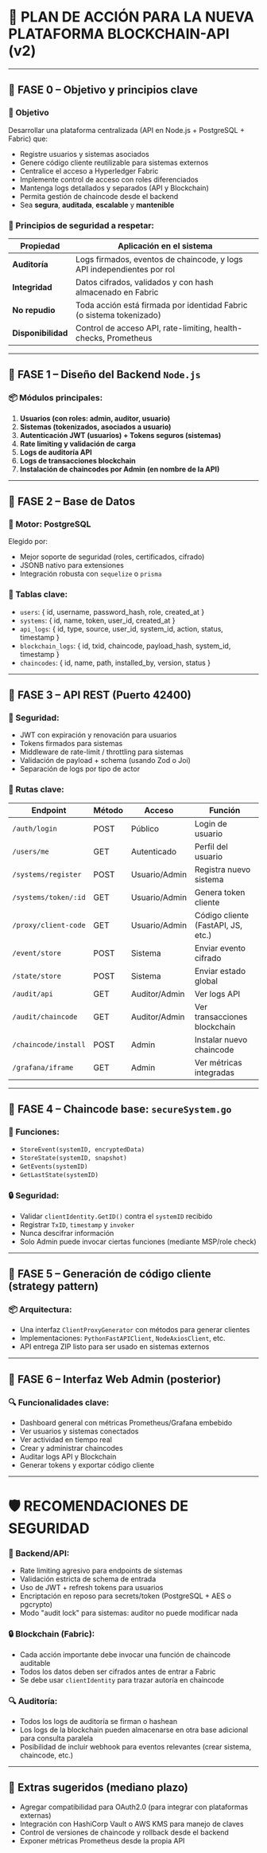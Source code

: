 # 🧭 PLAN DE ACCIÓN PARA LA NUEVA PLATAFORMA BLOCKCHAIN-API (v2)

---

## 🧱 **FASE 0 – Objetivo y principios clave**

### 🎯 Objetivo

Desarrollar una plataforma centralizada (API en Node.js + PostgreSQL + Fabric) que:

* Registre usuarios y sistemas asociados
* Genere código cliente reutilizable para sistemas externos
* Centralice el acceso a Hyperledger Fabric
* Implemente control de acceso con roles diferenciados
* Mantenga logs detallados y separados (API y Blockchain)
* Permita gestión de chaincode desde el backend
* Sea **segura**, **auditada**, **escalable** y **mantenible**

### 🔐 Principios de seguridad a respetar:

| Propiedad          | Aplicación en el sistema                                               |
| ------------------ | ---------------------------------------------------------------------- |
| **Auditoría**      | Logs firmados, eventos de chaincode, y logs API independientes por rol |
| **Integridad**     | Datos cifrados, validados y con hash almacenado en Fabric              |
| **No repudio**     | Toda acción está firmada por identidad Fabric (o sistema tokenizado)   |
| **Disponibilidad** | Control de acceso API, rate-limiting, health-checks, Prometheus        |

---

## 🧱 FASE 1 – Diseño del Backend `Node.js`

### 📦 Módulos principales:

1. **Usuarios (con roles: admin, auditor, usuario)**
2. **Sistemas (tokenizados, asociados a usuario)**
3. **Autenticación JWT (usuarios) + Tokens seguros (sistemas)**
4. **Rate limiting y validación de carga**
5. **Logs de auditoría API**
6. **Logs de transacciones blockchain**
7. **Instalación de chaincodes por Admin (en nombre de la API)**

---

## 🧱 FASE 2 – Base de Datos

### 🔧 Motor: **PostgreSQL**

Elegido por:

* Mejor soporte de seguridad (roles, certificados, cifrado)
* JSONB nativo para extensiones
* Integración robusta con `sequelize` o `prisma`

### 📑 Tablas clave:

* `users`: { id, username, password\_hash, role, created\_at }
* `systems`: { id, name, token, user\_id, created\_at }
* `api_logs`: { id, type, source, user\_id, system\_id, action, status, timestamp }
* `blockchain_logs`: { id, txid, chaincode, payload\_hash, system\_id, timestamp }
* `chaincodes`: { id, name, path, installed\_by, version, status }

---

## 🧱 FASE 3 – API REST (Puerto 42400)

### 🔐 Seguridad:

* JWT con expiración y renovación para usuarios
* Tokens firmados para sistemas
* Middleware de rate-limit / throttling para sistemas
* Validación de payload + schema (usando Zod o Joi)
* Separación de logs por tipo de actor

### 📌 Rutas clave:

| Endpoint             | Método | Acceso        | Función                            |
| -------------------- | ------ | ------------- | ---------------------------------- |
| `/auth/login`        | POST   | Público       | Login de usuario                   |
| `/users/me`          | GET    | Autenticado   | Perfil del usuario                 |
| `/systems/register`  | POST   | Usuario/Admin | Registra nuevo sistema             |
| `/systems/token/:id` | GET    | Usuario/Admin | Genera token cliente               |
| `/proxy/client-code` | GET    | Usuario/Admin | Código cliente (FastAPI, JS, etc.) |
| `/event/store`       | POST   | Sistema       | Enviar evento cifrado              |
| `/state/store`       | POST   | Sistema       | Enviar estado global               |
| `/audit/api`         | GET    | Auditor/Admin | Ver logs API                       |
| `/audit/chaincode`   | GET    | Auditor/Admin | Ver transacciones blockchain       |
| `/chaincode/install` | POST   | Admin         | Instalar nuevo chaincode           |
| `/grafana/iframe`    | GET    | Admin         | Ver métricas integradas            |

---

## 🧱 FASE 4 – Chaincode base: `secureSystem.go`

### 🧩 Funciones:

* `StoreEvent(systemID, encryptedData)`
* `StoreState(systemID, snapshot)`
* `GetEvents(systemID)`
* `GetLastState(systemID)`

### 🔒 Seguridad:

* Validar `clientIdentity.GetID()` contra el `systemID` recibido
* Registrar `TxID`, `timestamp` y `invoker`
* Nunca descifrar información
* Solo Admin puede invocar ciertas funciones (mediante MSP/role check)

---

## 🧱 FASE 5 – Generación de código cliente (strategy pattern)

### 📦 Arquitectura:

* Una interfaz `ClientProxyGenerator` con métodos para generar clientes
* Implementaciones: `PythonFastAPIClient`, `NodeAxiosClient`, etc.
* API entrega ZIP listo para ser usado en sistemas externos

---

## 🧱 FASE 6 – Interfaz Web Admin (posterior)

### 🔍 Funcionalidades clave:

* Dashboard general con métricas Prometheus/Grafana embebido
* Ver usuarios y sistemas conectados
* Ver actividad en tiempo real
* Crear y administrar chaincodes
* Auditar logs API y Blockchain
* Generar tokens y exportar código cliente

---

# 🛡️ RECOMENDACIONES DE SEGURIDAD

### 🔐 Backend/API:

* Rate limiting agresivo para endpoints de sistemas
* Validación estricta de schema de entrada
* Uso de JWT + refresh tokens para usuarios
* Encriptación en reposo para secrets/token (PostgreSQL + AES o pgcrypto)
* Modo "audit lock" para sistemas: auditor no puede modificar nada

### 🔒 Blockchain (Fabric):

* Cada acción importante debe invocar una función de chaincode auditable
* Todos los datos deben ser cifrados antes de entrar a Fabric
* Se debe usar `clientIdentity` para trazar autoría en chaincode

### 🔍 Auditoría:

* Todos los logs de auditoría se firman o hashean
* Los logs de la blockchain pueden almacenarse en otra base adicional para consulta paralela
* Posibilidad de incluir webhook para eventos relevantes (crear sistema, chaincode, etc.)

---

## 🧠 Extras sugeridos (mediano plazo)

* Agregar compatibilidad para OAuth2.0 (para integrar con plataformas externas)
* Integración con HashiCorp Vault o AWS KMS para manejo de claves
* Control de versiones de chaincode y rollback desde el backend
* Exponer métricas Prometheus desde la propia API

